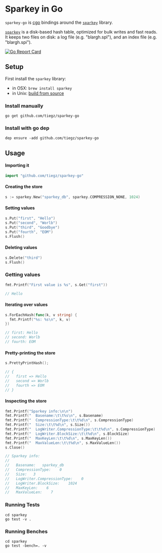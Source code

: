 # Sparkey in Go

`sparkey-go` is [cgo](https://golang.org/cmd/cgo/) bindings around the [`sparkey`](https://github.com/spotify/sparkey) library.

[`sparkey`](https://github.com/spotify/sparkey) is a disk-based hash table, optimized for bulk writes and fast reads. It keeps two files on disk: a log file (e.g. "blargh.spl"), and an index file (e.g. "blargh.spi").

[![Go Report Card](https://goreportcard.com/badge/github.com/tiegz/sparkey-go)](https://goreportcard.com/report/github.com/tiegz/sparkey-go)

## Setup

First install the `sparkey` library:

* in OSX: `brew install sparkey`
* in Unix: [build from source](https://github.com/spotify/sparkey#building)


### Install manually

`go get github.com/tiegz/sparkey-go`

### Install with go dep

`dep ensure -add github.com/tiegz/sparkey-go`

## Usage

#### Importing it

``` go
import "github.com/tiegz/sparkey-go"
```

#### Creating the store

``` go
s := sparkey.New("sparkey_db", sparkey.COMPRESSION_NONE, 1024)
```

#### Setting values

``` go
s.Put("first", "Hello")
s.Put("second", "Worlb")
s.Put("third", "Goodbye")
s.Put("fourth", "EOM")
s.Flush()
```

#### Deleting values

``` go
s.Delete("third")
s.Flush()
```

### Getting values

``` go
fmt.Printf("First value is %s", s.Get("first"))

// Hello
```

#### Iterating over values

``` go
s.ForEachHash(func(k, v string) {
  fmt.Printf("%s: %s\n", k, v)
})

// first: Hello
// second: Worlb
// fourth: EOM
```

#### Pretty-printing the store

``` go
s.PrettyPrintHash();

// {
//   first => Hello
//   second => Worlb
//   fourth => EOM
// }
```

#### Inspecting the store

``` go
fmt.Printf("Sparkey info:\n\n")
fmt.Printf("  Basename:\t\t%s\n", s.Basename)
fmt.Printf("  CompressionType:\t\t%d\n", s.CompressionType)
fmt.Printf("  Size:\t\t%d\n", s.Size())
fmt.Printf("  LogWriter.CompressionType:\t\t%d\n", s.CompressionType)
fmt.Printf("  LogWriter.BlockSize:\t\t%d\n", s.BlockSize)
fmt.Printf("  MaxKeyLen:\t\t%d\n", s.MaxKeyLen())
fmt.Printf("  MaxValueLen:\t\t%d\n", s.MaxValueLen())
s.Close()

// Sparkey info:
//
//   Basename:   sparkey_db
//   CompressionType:    0
//   Size:   3
//   LogWriter.CompressionType:    0
//   LogWriter.BlockSize:    1024
//   MaxKeyLen:    6
//   MaxValueLen:    7
```

### Running Tests

```
cd sparkey
go test -v .
```

### Running Benches

```
cd sparkey
go test -bench=. -v
```
